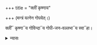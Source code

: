 +++
title = "क्लीं कृष्णाय"

+++
(मन्त्रं यत्नेन गोपयेत्।)

क्लीं᳓ कृष्णा᳓य गोविन्दा᳓य गोपी-जन-वल्लभा᳓य स्वा᳓हा। 

<details><summary>न्यासः</summary>

नारद ऋषिः, "बृहती"।  
न्यासे बीजानि - क्लं क्लीं क्लूं क्लैं क्लौम्।  
ज्वालाचक्राय स्वाहा – कर-तल-कर-पृष्ठाभ्यां नमः ।
करन्यासः - अङ्गुष्ठादिष्व् अङ्गुलीषु (अङ्गुष्ठाभ्यां नमः …), कर-तल--कर-पृष्ठयोः।   
अङ्गन्यासः - … ज्ञानाय हृदयाय नमः, … ऐश्वर्याय शिरसे स्वाहेत्यादि। 

तातार्यसम्प्रदाये ध्यानम् - 

चित्राकल्पः श्रवसि कलयन्‌ - लाङ्गली+++(=नारिकेल[पुष्प])+++-कर्णपूरं  
बर्होत्तंस-स्फुरित-चिकुरो+++(=केशो)+++ बन्धुजीवं +++(Hibiscus-सदृशं)+++ दधानः ।  
गुञ्जा+++(बीज)+++-बद्धाम् उरसि ललितां धारयन्‌ +++(बीजपूर्णत्वाद्)+++ हार-यष्टिं  
गोप-स्त्रीणां जयति कितवः कोऽपि कौमार-हारी ॥ १७ ॥
</details>


